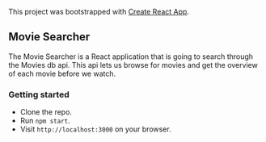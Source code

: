This project was bootstrapped with [Create React App](https://github.com/facebookincubator/create-react-app).

## Movie Searcher
The Movie Searcher is a React application that is going to search through the Movies db api. This api lets us browse for movies and get the overview of each movie before we watch.

### Getting started
+ Clone the repo.
+ Run `npm start`.
+ Visit `http://localhost:3000` on your browser.